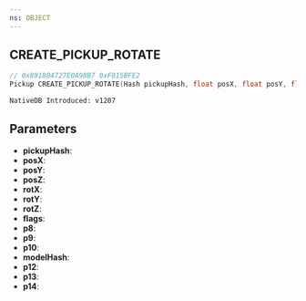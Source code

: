 ```yaml
---
ns: OBJECT
---
```

## CREATE_PICKUP_ROTATE

```c
// 0x891804727E0A98B7 0xF015BFE2
Pickup CREATE_PICKUP_ROTATE(Hash pickupHash, float posX, float posY, float posZ, float rotX, float rotY, float rotZ, int flags, int p8, int p9, BOOL p10, Hash modelHash, int p12, float p13, Any p14);
```

```
NativeDB Introduced: v1207
```

## Parameters
* **pickupHash**:
* **posX**:
* **posY**:
* **posZ**:
* **rotX**:
* **rotY**:
* **rotZ**:
* **flags**:
* **p8**:
* **p9**:
* **p10**:
* **modelHash**:
* **p12**:
* **p13**:
* **p14**:
